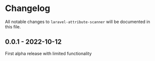 # Changelog

All notable changes to `laravel-attribute-scanner` will be documented in this file.

## 0.0.1 - 2022-10-12

First alpha release with limited functionality
